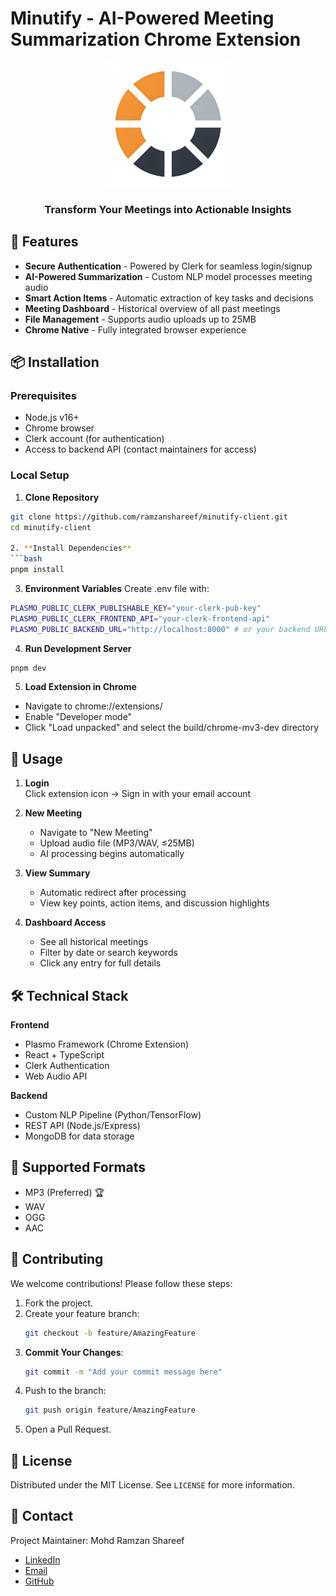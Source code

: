 # Minutify - AI-Powered Meeting Summarization Chrome Extension

<p align="center">
  <img src="./assets/icon.png" alt="Minutify Logo" width="200">
  <h3 align="center">Transform Your Meetings into Actionable Insights</h3>
</p>

## 🚀 Features

- **Secure Authentication** - Powered by Clerk for seamless login/signup
- **AI-Powered Summarization** - Custom NLP model processes meeting audio
- **Smart Action Items** - Automatic extraction of key tasks and decisions
- **Meeting Dashboard** - Historical overview of all past meetings
- **File Management** - Supports audio uploads up to 25MB
- **Chrome Native** - Fully integrated browser experience

## 📦 Installation

### Prerequisites
- Node.js v16+
- Chrome browser
- Clerk account (for authentication)
- Access to backend API (contact maintainers for access)

### Local Setup

1. **Clone Repository**
```bash
git clone https://github.com/ramzanshareef/minutify-client.git
cd minutify-client

2. **Install Dependencies**
```bash
pnpm install
```

3. **Environment Variables**
Create .env file with:
```bash
PLASMO_PUBLIC_CLERK_PUBLISHABLE_KEY="your-clerk-pub-key"
PLASMO_PUBLIC_CLERK_FRONTEND_API="your-clerk-frontend-api"
PLASMO_PUBLIC_BACKEND_URL="http://localhost:8000" # or your backend URL
```

4. **Run Development Server**
```bash
pnpm dev
```

5. **Load Extension in Chrome**
- Navigate to chrome://extensions/
- Enable "Developer mode"
- Click "Load unpacked" and select the build/chrome-mv3-dev directory

## 🎯 Usage

1. **Login**  
   Click extension icon → Sign in with your email account 

2. **New Meeting**
   - Navigate to "New Meeting"
   - Upload audio file (MP3/WAV, ≤25MB)
   - AI processing begins automatically

3. **View Summary**
   - Automatic redirect after processing
   - View key points, action items, and discussion highlights

4. **Dashboard Access**
   - See all historical meetings
   - Filter by date or search keywords
   - Click any entry for full details

## 🛠️ Technical Stack

**Frontend**  
- Plasmo Framework (Chrome Extension)
- React + TypeScript
- Clerk Authentication
- Web Audio API

**Backend**  
- Custom NLP Pipeline (Python/TensorFlow)
- REST API (Node.js/Express)
- MongoDB for data storage

## 📄 Supported Formats

- MP3 (Preferred) 🏆
- WAV
- OGG
- AAC

## 🤝 Contributing

We welcome contributions! Please follow these steps:

1. Fork the project.
2. Create your feature branch:  
     ```bash
     git checkout -b feature/AmazingFeature
     ```
3. **Commit Your Changes**:  
     ```bash
     git commit -m "Add your commit message here"
     ```
4. Push to the branch:  
     ```bash
     git push origin feature/AmazingFeature
     ```
5. Open a Pull Request.

## 📜 License

Distributed under the MIT License. See `LICENSE` for more information.

## 📧 Contact
Project Maintainer: Mohd Ramzan Shareef
- [LinkedIn](https://www.linkedin.com/in/ramzanshareef)
- [Email](mailto:mail.ramzanshareef@gmail.com)
- [GitHub](https://github.com/ramzanshareef)